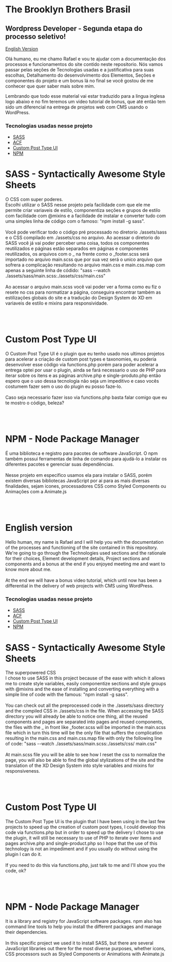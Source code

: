 # The Brooklyn Brothers Brasil
## Wordpress Developer - Segunda etapa do processo seletivo!

<a href="#english"> English Version </a>

Olá humano, eu me chamo Rafael e vou te ajudar com a documentação dos processos e funcionamentos do site contido neste repositorio.
Nós vamos passar pelas seções de Tecnologias usadas e a justificativa para suas escolhas, Detalhamento do desenvolvimento dos Elementos, Seções e componentes do projeto e um bonus lá no final se você gostou de me conhecer que quer saber mais sobre mim.


Lembrando que todo esse material vai estar traduzido para a lingua inglesa logo abaixo e no fim teremos um video tutorial de bonus, que até então tem sido um diferencial na entrega de projetos web com CMS usando o WordPress.

### Tecnologias usadas nesse projeto
<ul>
    <li><a href="#sass">SASS</a></li>
    <li><a href="#acf">ACF</a></li>
    <li><a href="#CPTUI">Custom Post Type UI</a></li>
    <li><a href="#npm">NPM</a></li>
</ul>

#### <h1 id="sass">SASS - Syntactically Awesome Style Sheets</h1>
<p>
    O CSS com super poderes.</br>
    Escolhi utilizar o SASS nesse projeto pela facilidade com que ele me permite criar variaveis de estilo, componentiza seções e grupos de estilo com facilidade com @mixins e a facilidade de instalar e converter tudo com uma simples linha de código com o famoso: "npm install -g sass".
    </br></br>
    Você pode verificar todo o código pré processado no diretorio ./assets/sass e o CSS compilado em ./assets/css no arquivo.
    Ao acessar o diretorio do SASS você já vai poder perceber uma coisa, todos os componentes reutilizados e páginas estão separados em páginas e componentes reutilizados, os arquivos com o _ na frente como o _footer.scss será importado no arquivo main.scss que por sua vez será o unico arquivo que sofrera a complicação resultando no arquivo main.css e main.css.map com apenas a seguinte linha de códido: "sass --watch ./assets/sass/main.scss:./assets/css/main.css"
    </br></br>
    Ao acessar o arquivo main.scss você vai poder ver a forma como eu fiz o resete no css para normatizar a página, conseguira encontrar também as estilizações globais do site e a tradução do Design System do XD em variaveis de estilo e mixins para responsividade.
</p>
 </br></br>

#### <h1 id="CPTUI">Custom Post Type UI</h1>
<p>
    O Custom Post Type UI é o plugin que eu tenho usado nos ultimos projetos para acelerar a criação de custom post types e taxonomies, eu poderia desenvolver esse código via functions.php porém para poder acelerar a entrega optei por usar o plugin, ainda se fará necessario o uso de PHP para iterar sobre os itens e as páginas archive.php e single-produto.php então espero que o uso dessa tecnologia não seja um impeditivo e caso vocês costumem fazer sem o uso do plugin eu posso faze-lo.
    </br></br>
    Caso seja necessario fazer isso via functions.php basta falar comigo que eu te mostro o código, beleza?
</p>
 </br></br>

 #### <h1 id="npm">NPM -  Node Package Manager</h1>
<p>
    É uma biblioteca e registro para pacotes de software JavaScript. O npm também possui ferramentas de linha de comando para ajudá-lo a instalar os diferentes pacotes e gerenciar suas dependências.
    </br></br>
    Nesse projeto em especifico usamos ela para instalar o SASS, porém existem diversas bibliotecas JavaScript por ai para as mais diversas finalidades, sejam icones, processadores CSS como Styled Components ou Animações com a Animate.js
</p>
</br></br>

# <h1 id="english">English version</h1>
Hello human, my name is Rafael and I will help you with the documentation of the processes and functioning of the site contained in this repository.
We're going to go through the Technologies used sections and the rationale for their choices, Element development details, Project sections and components and a bonus at the end if you enjoyed meeting me and want to know more about me.
</br></br>
At the end we will have a bonus video tutorial, which until now has been a differential in the delivery of web projects with CMS using WordPress.

### Tecnologias usadas nesse projeto
<ul>
    <li><a href="#sassEN">SASS</a></li>
    <li><a href="#acfEN">ACF</a></li>
    <li><a href="#CPTUIEN">Custom Post Type UI</a></li>
    <li><a href="#npmEN">NPM</a></li>
</ul>

#### <h1 id="sassEN">SASS - Syntactically Awesome Style Sheets</h1>
<p>
    The superpowered CSS</br>
    I chose to use SASS in this project because of the ease with which it allows me to create style variables, easily componentize sections and style groups with @mixins and the ease of installing and converting everything with a simple line of code with the famous: "npm install -g sass".
    </br></br>
    You can check out all the preprocessed code in the ./assets/sass directory and the compiled CSS in ./assets/css in the file.
    When accessing the SASS directory you will already be able to notice one thing, all the reused components and pages are separated into pages and reused components, the files with the _ in front like _footer.scss will be imported in the main.scss file which in turn this time will be the only file that suffers the complication resulting in the main.css and main.css.map file with only the following line of code: "sass --watch ./assets/sass/main.scss:./assets/css/ main.css"
    </br></br>
    At main.scss file you will be able to see how I reset the css to normalize the page, you will also be able to find the global stylizations of the site and the translation of the XD Design System into style variables and mixins for responsiveness.
</p>
 </br></br>

#### <h1 id="CPTUIEN">Custom Post Type UI</h1>
<p>
    The Custom Post Type UI is the plugin that I have been using in the last few projects to speed up the creation of custom post types, I could develop this code via functions.php but in order to speed up the delivery I chose to use the plugin, it will still be necessary to use of PHP to iterate over items and pages archive.php and single-product.php so I hope that the use of this technology is not an impediment and if you usually do without using the plugin I can do it.
    </br></br>
    If you need to do this via functions.php, just talk to me and I'll show you the code, ok?
</p>
 </br></br>

 #### <h1 id="npmEN">NPM -  Node Package Manager</h1>
<p>
    It is a library and registry for JavaScript software packages. npm also has command line tools to help you install the different packages and manage their dependencies.
    </br></br>
    In this specific project we used it to install SASS, but there are several JavaScript libraries out there for the most diverse purposes, whether icons, CSS processors such as Styled Components or Animations with Animate.js
</p>
</br></br>